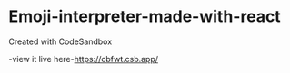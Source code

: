 # Emoji-interpreter-made-with-react
Created with CodeSandbox

-view it live here-https://cbfwt.csb.app/
